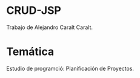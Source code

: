 # CRUD-JSP
Trabajo de Alejandro Caralt Caralt.
# Temática
Estudio de programció: Planificación de Proyectos.
